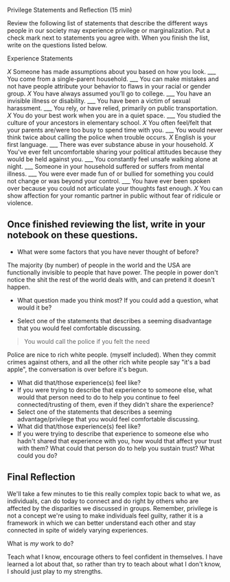 Privilege Statements and Reflection (15 min)

Review the following list of statements that describe the different ways people in our society may experience privilege or marginalization. Put a check mark next to statements you agree with. When you finish the list, write on the questions listed below.

Experience Statements

_X_ Someone has made assumptions about you based on how you look.
___ You come from a single-parent household.
___ You can make mistakes and not have people attribute your behavior to flaws in your racial or gender group.
_X_ You have always assumed you’ll go to college.
___ You have an invisible illness or disability.
___ You have been a victim of sexual harassment.
___ You rely, or have relied, primarily on public transportation.
_X_ You do your best work when you are in a quiet space.
___ You studied the culture of your ancestors in elementary school.
_X_ You often feel/felt that your parents are/were too busy to spend time with you.
___ You would never think twice about calling the police when trouble occurs.
_X_ English is your first language.
___ There was ever substance abuse in your household.
_X_ You've ever felt uncomfortable sharing your political attitudes because they would be held against you.
___ You constantly feel unsafe walking alone at night.
___ Someone in your household suffered or suffers from mental illness.
___ You were ever made fun of or bullied for something you could not change or was beyond your control.
___ You have ever been spoken over because you could not articulate your thoughts fast enough.
_X_ You can show affection for your romantic partner in public without fear of ridicule or violence.


## Once finished reviewing the list, write in your notebook on these questions.

- What were some factors that you have never thought of before?

The majority (by number) of people in the world and the USA are functionally invisible to people that have power. The people in power don't notice the shit the rest of the world deals with, and can pretend it doesn't happen.

- What question made you think most? If you could add a question, what would it be?

- Select one of the statements that describes a seeming disadvantage that you would feel comfortable discussing.

> You would call the police if you felt the need

Police are nice to rich white people. (myself included). When they commit crimes against others, and all the other rich white people say "it's a bad apple", the conversation is over before it's begun.



- What did that/those experience(s) feel like?
- If you were trying to describe that experience to someone else, what would that person need to do to help you continue to feel connected/trusting of them, even if they didn't share the experience?
- Select one of the statements that describes a seeming advantage/privilege that you would feel comfortable discussing.
- What did that/those experience(s) feel like?
- If you were trying to describe that experience to someone else who hadn't shared that experience with you, how would that affect your trust with them? What could that person do to help you sustain trust? What could you do?


## Final Reflection

We'll take a few minutes to tie this really complex topic back to what we, as individuals, can do today to connect and do right by others who are affected by the disparities we discussed in groups. Remember, privilege is not a concept we're using to make individuals feel guilty, rather it is a framework in which we can better understand each other and stay connected in spite of widely varying experiences.

What is _my_ work to do?

Teach what I know, encourage others to feel confident in themselves. I have learned a lot about that, so rather than try to teach about what I don't know, I should just play to my strengths. 

